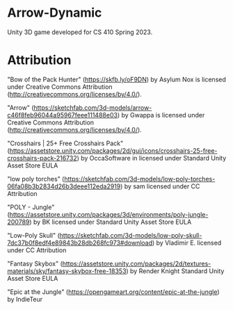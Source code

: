 # Arrow-Dynamic

Unity 3D game developed for CS 410 Spring 2023.

# Attribution

"Bow of the Pack Hunter" (https://skfb.ly/oF9DN) by Asylum Nox is licensed under Creative Commons Attribution (http://creativecommons.org/licenses/by/4.0/).

"Arrow" (https://sketchfab.com/3d-models/arrow-c46f8feb96044a95967feee111488e03) by Gwappa is licensed under Creative Commons Attribution (http://creativecommons.org/licenses/by/4.0/).

"Crosshairs | 25+ Free Crosshairs Pack" (https://assetstore.unity.com/packages/2d/gui/icons/crosshairs-25-free-crosshairs-pack-216732) by OccaSoftware in licensed under Standard Unity Asset Store EULA

"low poly torches" (https://sketchfab.com/3d-models/low-poly-torches-06fa08b3b2834d26b3deee112eda2919) by sam licensed under CC Attribution

"POLY - Jungle" (https://assetstore.unity.com/packages/3d/environments/poly-jungle-200789) by BK licensed under Standard Unity Asset Store EULA

"Low-Poly Skull"  (https://sketchfab.com/3d-models/low-poly-skull-7dc37b0f8edf4e89843b28db268fc973#download) by Vladimir E. licensed under CC Attribution

"Fantasy Skybox" (https://assetstore.unity.com/packages/2d/textures-materials/sky/fantasy-skybox-free-18353) by Render Knight Standard Unity Asset Store EULA

"Epic at the Jungle" (https://opengameart.org/content/epic-at-the-jungle) by IndieTeur